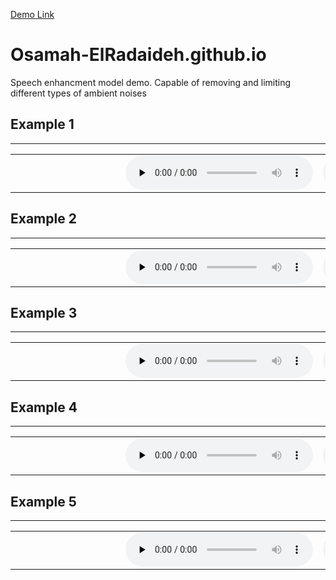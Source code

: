 [Demo Link](https://osamah-elradaideh.github.io/speech-enhancement-demo/)


# Osamah-ElRadaideh.github.io
Speech enhancment model demo. Capable of removing and limiting different types of ambient noises


<div>
      <a name="ss"><h2>Example 1</h2></a>
      <hr>
      <table>
        <tbody>
        <tr>
          <td nowrap width="160"></td>
          <td><audio controls="" preload="none"><source src="examples/clean_0.wav"></audio></td>
          <td><audio controls="" preload="none"><source src="examples/clean_0.wav""></audio></td>
                     </tr>
</tbody>
      </table>
</div>

<div>
      <a name="ss"><h2>Example 2</h2></a>
      <hr>
      <table>
        <tbody>
        <tr>
          <td nowrap width="160"></td>
          <td><audio controls="" preload="none"><source src="examples/noisy_1.wav"></audio></td>
          <td><audio controls="" preload="none"><source src="examples/clean_1.wav""></audio></td>
                 </tr>
</tbody>
      </table>
</div>
  <div>
      <a name="ss"><h2>Example 3</h2></a>
      <hr>
      <table>
        <tbody>
        <tr>
          <td nowrap width="160"></td>
          <td><audio controls="" preload="none"><source src="examples/noisy_2.wav"></audio></td>
          <td><audio controls="" preload="none"><source src="examples/clean_2.wav""></audio></td>
                      </tr>
</tbody>
      </table>
</div>
<div>
<a name="ss"><h2>Example 4</h2></a>
<hr>
<table>
  <tbody>
  <tr>
    <td nowrap width="160"></td>
    <td><audio controls="" preload="none"><source src="examples/noisy_3.wav"></audio></td>
    <td><audio controls="" preload="none"><source src="examples/clean_3.wav""></audio></td>
                </tr>
</tbody>
      </table>
</div>

  <div>
      <a name="ss"><h2>Example 5</h2></a>
      <hr>
      <table>
        <tbody>
        <tr>
          <td nowrap width="160"></td>
          <td><audio controls="" preload="none"><source src="examples/noisy_4.wav"></audio></td>
          <td><audio controls="" preload="none"><source src="examples/clean_4.wav""></audio></td>
                     </tr>
</tbody>
      </table>
</div>
